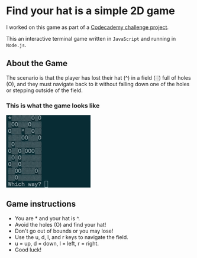 # Find your hat is a simple 2D game
 I worked on this game as part of a [Codecademy challenge project](https://www.codecademy.com/paths/front-end-engineer-career-path/tracks/fecp-22-javascript-syntax-part-iii/modules/wdcp-22-find-your-hat/projects/find-your-hat). 
 
 This an interactive terminal game written in `JavaScript` and running in `Node.js`. 

## About the Game
The scenario is that the player has lost their hat (^) in a field (░) full of holes (O), and they must navigate back to it without falling down one of the holes or stepping outside of the field.

### This is what the game looks like

![Game Demo](/Resources/find-your-hat-demo.gif)

## Game instructions
 
- You are * and your hat is ^.
- Avoid the holes (O) and find your hat!
- Don't go out of bounds or you may lose!
- Use the u, d, l, and r keys to navigate the field.
- u = up, d = down, l = left, r = right.
- Good luck!